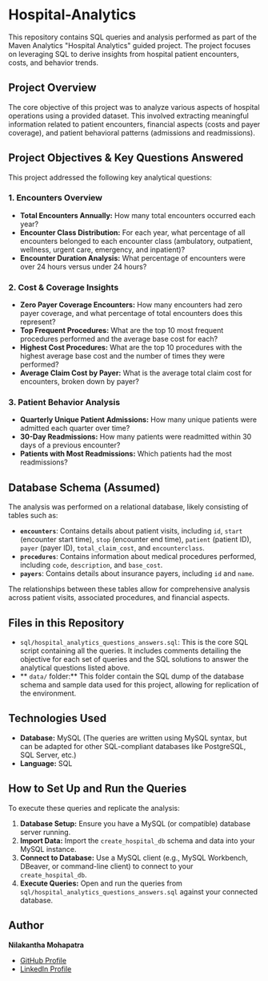 # Hospital-Analytics

This repository contains SQL queries and analysis performed as part of the Maven Analytics "Hospital Analytics" guided project. The project focuses on leveraging SQL to derive insights from hospital patient encounters, costs, and behavior trends.

## Project Overview

The core objective of this project was to analyze various aspects of hospital operations using a provided dataset. This involved extracting meaningful information related to patient encounters, financial aspects (costs and payer coverage), and patient behavioral patterns (admissions and readmissions).

## Project Objectives & Key Questions Answered

This project addressed the following key analytical questions:

### 1. Encounters Overview

* **Total Encounters Annually:** How many total encounters occurred each year?
* **Encounter Class Distribution:** For each year, what percentage of all encounters belonged to each encounter class (ambulatory, outpatient, wellness, urgent care, emergency, and inpatient)?
* **Encounter Duration Analysis:** What percentage of encounters were over 24 hours versus under 24 hours?

### 2. Cost & Coverage Insights

* **Zero Payer Coverage Encounters:** How many encounters had zero payer coverage, and what percentage of total encounters does this represent?
* **Top Frequent Procedures:** What are the top 10 most frequent procedures performed and the average base cost for each?
* **Highest Cost Procedures:** What are the top 10 procedures with the highest average base cost and the number of times they were performed?
* **Average Claim Cost by Payer:** What is the average total claim cost for encounters, broken down by payer?

### 3. Patient Behavior Analysis

* **Quarterly Unique Patient Admissions:** How many unique patients were admitted each quarter over time?
* **30-Day Readmissions:** How many patients were readmitted within 30 days of a previous encounter?
* **Patients with Most Readmissions:** Which patients had the most readmissions?

## Database Schema (Assumed)

The analysis was performed on a relational database, likely consisting of tables such as:

* **`encounters`**: Contains details about patient visits, including `id`, `start` (encounter start time), `stop` (encounter end time), `patient` (patient ID), `payer` (payer ID), `total_claim_cost`, and `encounterclass`.
* **`procedures`**: Contains information about medical procedures performed, including `code`, `description`, and `base_cost`.
* **`payers`**: Contains details about insurance payers, including `id` and `name`.

The relationships between these tables allow for comprehensive analysis across patient visits, associated procedures, and financial aspects.

## Files in this Repository

* `sql/hospital_analytics_questions_answers.sql`: This is the core SQL script containing all the queries. It includes comments detailing the objective for each set of queries and the SQL solutions to answer the analytical questions listed above.
* ** `data/` folder:** This folder contain the SQL dump of the database schema and sample data used for this project, allowing for replication of the environment.

## Technologies Used

* **Database:** MySQL (The queries are written using MySQL syntax, but can be adapted for other SQL-compliant databases like PostgreSQL, SQL Server, etc.)
* **Language:** SQL

## How to Set Up and Run the Queries

To execute these queries and replicate the analysis:

1.  **Database Setup:** Ensure you have a MySQL (or compatible) database server running.
2.  **Import Data:** Import the `create_hospital_db` schema and data into your MySQL instance.
3.  **Connect to Database:** Use a MySQL client (e.g., MySQL Workbench, DBeaver, or command-line client) to connect to your `create_hospital_db`.
4.  **Execute Queries:** Open and run the queries from `sql/hospital_analytics_questions_answers.sql` against your connected database.

## Author

**Nilakantha Mohapatra**
* [GitHub Profile](https://github.com/nilakantha97)
* [LinkedIn Profile](https://www.linkedin.com/in/nilakantha97)
